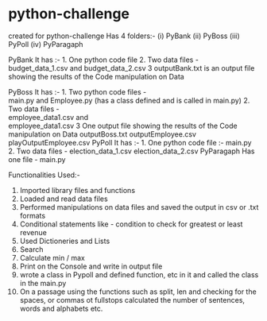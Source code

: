 # python-challenge
created for python-challenge
Has 4 folders:-
(i) PyBank 
(ii) PyBoss 
(iii) PyPoll 
(iv) PyParagaph

PyBank
It has :-
    1. One python code file 
    2. Two data files - 
                budget_data_1.csv and 
                budget_data_2.csv
    3 outputBank.txt  is an output file showing the results of the Code manipulation on Data
    
PyBoss
It has :-
    1. Two python code files -   
               main.py and 
               Employee.py (has a class defined and is called in main.py)
    2. Two data files -  
              employee_data1.csv and  
              employee_data1.csv
    3 One output file showing the results of the Code manipulation on Data
              outputBoss.txt 
              outputEmployee.csv 
              playOutputEmployee.csv 
PyPoll
It has :- 
     1. One python code file :-
              main.py
     2. Two data files -
              election_data_1.csv
              election_data_2.csv
PyParagaph
 Has one file - main.py 
 
 Functionalities Used:-
 1. Imported library files and functions
 2. Loaded and read data files
 3. Performed manipulations on data files and saved the output in csv or .txt formats
 4. Conditional statements like - condition to check for greatest or least revenue
 5. Used Dictioneries and Lists
 6. Search
 7. Calculate min / max
 8. Print on the Console and write in output file
 9. wrote a class in Pypoll and defined function, etc in it and called the class in the main.py
 10. On a passage using the functions such as split, len and checking for the spaces, or commas ot fullstops calculated the number of sentences, words and alphabets etc.
